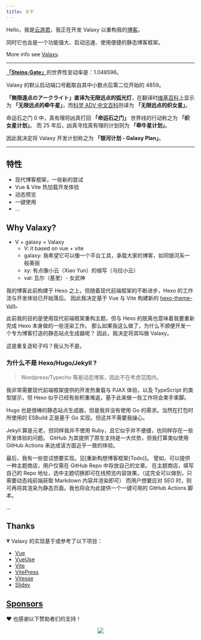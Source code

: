 ```yaml
---
title: 关于
---
```


Hello，我是[云游君](https://github.com/YunYouJun)，我正在开发 Valaxy 以重构我的[博客](https://www.yunyoujun.cn)。

同时它也会是一个功能强大、启动迅速、使用便捷的静态博客框架。

More info see [Valaxy](https://github.com/YunYouJun/valaxy).

---

[**「Steins;Gate」**](https://zh.wikipedia.org/wiki/%E5%91%BD%E9%81%8B%E7%9F%B3%E4%B9%8B%E9%96%80)的世界性变动率是：<span font="mono">1.048596</span>。

Valaxy 的默认启动端口号截取自其中小数点后第二位开始的 <span font="mono">4859</span>。

**「無限遠点のアークライト」**直译为**无限远点的弧光灯**，在翻译时[维基百科](https://zh.wikipedia.org/wiki/%E5%91%BD%E9%81%8B%E7%9F%B3%E4%B9%8B%E9%96%80)上显示为 **「无限远点的牵牛星」**，而[科学 ADV 中文百科](https://sci-adv.cc/wiki/%E5%B9%BF%E6%92%AD%E5%89%A7:%E6%97%A0%E9%99%90%E8%BF%9C%E7%82%B9%E7%9A%84%E5%BC%A7%E5%85%89%E7%81%AF)则译为 **「无限远点的织女星」**。

命运石之门 0 中，真有理将凶真打回 **「命运石之门」** 世界线的行动称之为 **「织女星计划」**。
而 25 年后，凶真寻找真有理的计划则为 **「牵牛星计划」**。

因此我决定将 Valaxy 开发计划称之为 **「银河计划 - Galaxy Plan」**。

---

## 特性

- 现代博客框架，一些新的尝试
- Vue & Vite 热加载开发体验
- 动态预览
- 一键使用
- ...

## Why Valaxy?

- V + galaxy = Valaxy
  - V: it based on vue + vite
  - galaxy: 我希望它可以像一个平台工具，承载大家的博客，如同银河系一般美丽
  - xy: 有点像小云（Xiao Yun）的缩写（乌拉小云）
  - val: 瓦尔（基里）- 女武神

我的博客此前构建于 Hexo 之上，但随着现代前端框架的不断进步，Hexo 的工作流与开发体验已开始落后。
因此我决定基于 Vue 与 Vite 构建新的 [hexo-theme-yun](https://github.com/YunYouJun/hexo-theme-yun/)。

此前我的目的是使用现代前端框架重构主题，但与 Hexo 的脱离也意味着我要重新完成 Hexo 本身做的一些渲染工作。
那么如果我这么做了，为什么不顺便开发一个专为博客打造的静态站点生成器呢？
因此，我决定将其叫做 Valaxy。

这是重复造轮子吗？我认为不是。

### 为什么不是 Hexo/Hugo/Jekyll ?

> Wordpress/Typecho 等是动态博客，因此不在考虑范围内。

我非常需要现代前端框架提供的开发热重载与 PJAX 体验，以及 TypeScript 的类型提示，但 Hexo 似乎已经有些积重难返，基于此来做一些工作将会束手束脚。

Hugo 也是很棒的静态站点生成器，但是我并没有使用 Go 的需求。当然在打包时所使用的 ESBuild 正是基于 Go 实现。但这并不需要我操心。

Jekyll 算是元老，但同样我并不使用 Ruby，且它似乎并不便捷，也同样存在一些开发体验的问题。
GitHub 为其提供了原生支持是一大优势，但我打算类似使用 GitHub Actions 来达成该方面近乎一致的体验。

最后，我有一些尝试想要实现。见[重新构想博客框架(Todo)]。
譬如，可以提供一种主题商店，用户仅需在 GitHub Repo 中存放自己的文章。
在主题商店，填写自己的 Repo 地址，选中主题切换即可在线预览内容效果。（这完全可以做到，只需要动态纯前端获取 Markdown 内容并渲染即可）
而用户想要应对 SEO 时，则可再将其渲染为静态页面。我也将会为此提供一个一键可用的 GitHub Actions 脚本。

...

## Thanks

💗 Valaxy 的实现基于或参考了以下项目：

- [Vue](https://github.com/vuejs/core)
- [VueUse](https://github.com/vueuse/vueuse)
- [Vite](https://github.com/vitejs/vite)
- [VitePress](https://github.com/vuejs/vitepress)
- [Vitesse](https://github.com/antfu/vitesse)
- [Slidev](https://github.com/slidevjs/slidev)

## [Sponsors](https://sponsors.yunyoujun.cn)

❤️ 也感谢以下赞助者们的支持！

<p align="center">
  <a href="https://sponsors.yunyoujun.cn">
    <img src='https://sponsors.yunyoujun.cn/sponsors.svg'/>
  </a>
</p>
